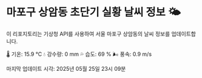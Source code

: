 
# 마포구 상암동 초단기 실황 날씨 정보 🌤️

이 리포지토리는 기상청 API를 사용하여 서울 마포구 상암동의 날씨 정보를 업데이트합니다. 

🌡️ 기온: 15.9 ℃
💧 강수량: 0 mm
💦 습도: 69 %
🌬️ 풍속: 0.9 m/s

마지막 업데이트 시각: 2025년 05월 25일 23시 09분    
